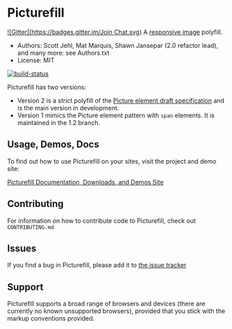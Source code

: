 # Picturefill
[![Gitter](https://badges.gitter.im/Join Chat.svg)](https://gitter.im/scottjehl/picturefill?utm_source=badge&utm_medium=badge&utm_campaign=pr-badge&utm_content=badge)
A [responsive image](http://www.whatwg.org/specs/web-apps/current-work/multipage/embedded-content.html#embedded-content) polyfill.
* Authors: Scott Jehl, Mat Marquis, Shawn Jansepar (2.0 refactor lead), and many more: see Authors.txt
* License: MIT

[![build-status](https://api.travis-ci.org/scottjehl/picturefill.svg)](https://travis-ci.org/scottjehl/picturefill)

Picturefill has two versions:
* Version 2 is a strict polyfill of the [Picture element draft specification](http://www.whatwg.org/specs/web-apps/current-work/multipage/embedded-content.html#embedded-content) and is the main version in development.
* Version 1 mimics the Picture element pattern with `span` elements. It is maintained in the 1.2 branch.

## Usage, Demos, Docs
To find out how to use Picturefill on your sites, visit the project and demo site:

[Picturefill Documentation, Downloads, and Demos Site](http://scottjehl.github.com/picturefill/)

## Contributing
For information on how to contribute code to Picturefill, check out `CONTRIBUTING.md`

## Issues
If you find a bug in Picturefill, please add it to [the issue tracker](https://github.com/scottjehl/picturefill/issues)


## Support

Picturefill supports a broad range of browsers and devices (there are currently no known unsupported browsers), provided that you stick with the markup conventions provided.
